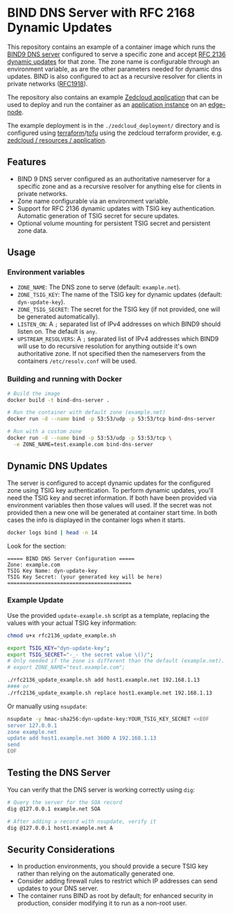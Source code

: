 # BIND DNS Server with RFC 2168 Dynamic Updates

This repository contains an example of a container image which runs the [BIND9
DNS server](https://www.isc.org/bind/) configured to serve a specific zone and
accept [RFC 2136 dynamic updates](https://www.rfc-editor.org/rfc/rfc2136) for
that zone. The zone name is configurable through an environment variable, as
are the other parameters needed for dynamic dns updates. BIND is also configured
to act as a recursive resolver for clients in private networks ([RFC1918](https://en.wikipedia.org/wiki/Private_network)).

The repository also contains an example [Zedcloud application](https://help.zededa.com/hc/en-us/articles/4440342005659-Edge-Application-Overview#h_01HMS85RTD1M1WQEMB8JKKEJH7)
that can be used to deploy and run the container as an [application instance](https://help.zededa.com/hc/en-us/articles/4440323343771-Edge-Application-Instance-Overview)
on an [edge-node](https://help.zededa.com/hc/en-us/articles/4440282818715-Edge-Node-Overview).

The example deployment is in the `./zedcloud_deployment/` directory and is
configured using [terraform](https://www.terraform.io/)/[tofu](https://opentofu.org/)
using the zedcloud terraform provider, e.g. [zedcloud / resources / application](https://registry.terraform.io/providers/zededa/zedcloud/latest/docs/resources/application).

## Features

- BIND 9 DNS server configured as an authoritative nameserver for a specific
  zone and as a recursive resolver for anything else for clients in private networks.
- Zone name configurable via an environment variable.
- Support for RFC 2136 dynamic updates with TSIG key authentication. Automatic
  generation of TSIG secret for secure updates.
- Optional volume mounting for persistent TSIG secret and persistent zone data.

## Usage

### Environment variables

- `ZONE_NAME`: The DNS zone to serve (default: `example.net`).
- `ZONE_TSIG_KEY`: The name of the TSIG key for dynamic updates (default: `dyn-update-key`).
- `ZONE_TSIG_SECRET`: The secret for the TSIG key (if not provided, one will be generated automatically).
- `LISTEN_ON`: A `;` separated list of IPv4 addresses on which BIND9 should listen
  on. The default is `any`.
- `UPSTREAM_RESOLVERS`: A `;` separated list of IPv4 addresses which BIND9 will
  use to do recursive resolution for anything outside it's own authoritative zone.
  If not specified then the nameservers from the containers `/etc/resolv.conf` will
  be used.

### Building and running with Docker

```bash
# Build the image
docker build -t bind-dns-server .

# Run the container with default zone (example.net)
docker run -d --name bind -p 53:53/udp -p 53:53/tcp bind-dns-server

# Run with a custom zone
docker run -d --name bind -p 53:53/udp -p 53:53/tcp \
  -e ZONE_NAME=test.example.com bind-dns-server
```

## Dynamic DNS Updates

The server is configured to accept dynamic updates for the configured zone
using TSIG key authentication. To perform dynamic updates, you'll need the
TSIG key and secret information. If both have been provided via environment
variables then those values will used. If the secret was not provided then
a new one will be generated at container start time. In both cases the info
is displayed in the container logs when it starts.

```bash
docker logs bind | head -n 14
```

Look for the section:
```
===== BIND DNS Server Configuration =====
Zone: example.com
TSIG Key Name: dyn-update-key
TSIG Key Secret: (your generated key will be here)
========================================
```

### Example Update

Use the provided `update-example.sh` script as a template, replacing the values with your actual TSIG key information:

```bash
chmod u+x rfc2136_update_example.sh

export TSIG_KEY="dyn-update-key";
export TSIG_SECRET="-_- the secret value \()/";
# Only needed if the zone is different than the default (example.net).
# export ZONE_NAME="test.example.com";

./rfc2136_update_example.sh add host1.example.net 192.168.1.13
#### or
./rfc2136_update_example.sh replace host1.example.net 192.168.1.13
```

Or manually using `nsupdate`:

```bash
nsupdate -y hmac-sha256:dyn-update-key:YOUR_TSIG_KEY_SECRET <<EOF
server 127.0.0.1
zone example.net
update add host1.example.net 3600 A 192.168.1.13
send
EOF
```

## Testing the DNS Server

You can verify that the DNS server is working correctly using `dig`:

```bash
# Query the server for the SOA record
dig @127.0.0.1 example.net SOA

# After adding a record with nsupdate, verify it
dig @127.0.0.1 host1.example.net A
```

## Security Considerations

- In production environments, you should provide a secure TSIG key rather than
  relying on the automatically generated one.
- Consider adding firewall rules to restrict which IP addresses can send updates
  to your DNS server.
- The container runs BIND as root by default; for enhanced security in production,
  consider modifying it to run as a non-root user.
